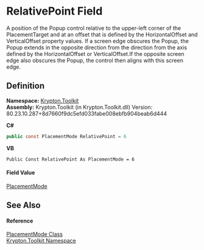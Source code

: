 # RelativePoint Field


A position of the Popup control relative to the upper-left corner of the PlacementTarget and at an offset that is defined by the HorizontalOffset and VerticalOffset property values. If a screen edge obscures the Popup, the Popup extends in the opposite direction from the direction from the axis defined by the HorizontalOffset or VerticalOffset.If the opposite screen edge also obscures the Popup, the control then aligns with this screen edge.



## Definition
**Namespace:** <a href="79d2eac2-21f4-54ff-7552-b20c33c30600.md">Krypton.Toolkit</a>  
**Assembly:** Krypton.Toolkit (in Krypton.Toolkit.dll) Version: 80.23.10.287+8d7660f9dc5efd033fabe008ebfb904beab6d444

**C#**
``` C#
public const PlacementMode RelativePoint = 6
```
**VB**
``` VB
Public Const RelativePoint As PlacementMode = 6
```



#### Field Value
<a href="856c2645-4b89-835d-4c38-f9ab078e79e9.md">PlacementMode</a>

## See Also


#### Reference
<a href="856c2645-4b89-835d-4c38-f9ab078e79e9.md">PlacementMode Class</a>  
<a href="79d2eac2-21f4-54ff-7552-b20c33c30600.md">Krypton.Toolkit Namespace</a>  
